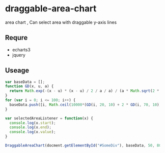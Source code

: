 # draggable-area-chart
area chart , Can select area with draggable y-axis lines

## Requre
- echarts3
- jquery

## Useage
``` js
var baseData = [];
function GD(x, u, a) { 
  return Math.exp(-(x - u) * (x - u) / 2 / a / a) / (a * Math.sqrt(2 * Math.PI)); 
}
for (var i = 0; i <= 100; i++) { 
  baseData.push([i, Math.ceil(10000*(GD(i, 20, 10) + 2 * GD(i, 70, 10)))]); 
}

var selectedAreaListener = function(x) {
  console.log(x.start);
  console.log(x.end);
  console.log(x.value);
}

DraggableAreaChart(docment.getElementById("#SomeDiv"), baseData, 50, 80, selectedAreaListener);
```
